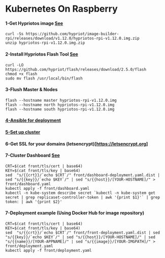 Kubernetes On Raspberry
=======================

#### 1-Get Hypriotos image [See](https://github.com/hypriot/image-builder-rpi/releases)
```
curl -Ss https://github.com/hypriot/image-builder-rpi/releases/download/v1.12.0/hypriotos-rpi-v1.12.0.img.zip
unzip hypriotos-rpi-v1.12.0.img.zip
```

#### 2-Install Hypriotos Flash Tool [See](https://github.com/hypriot/flash)
```
curl -LO https://github.com/hypriot/flash/releases/download/2.5.0/flash
chmod +x flash
sudo mv flash /usr/local/bin/flash
```

#### 3-Flush Master & Nodes
```
flash --hostname master hypriotos-rpi-v1.12.0.img
flash --hostname north hypriotos-rpi-v1.12.0.img
flash --hostname south hypriotos-rpi-v1.12.0.img
```

#### [4-Ansible for deployment](ansible/README.md)

#### [5-Set up cluster](kube/README.md)


#### 6-Get SSL for your domains (letsencrypt)[https://letsencrypt.org]


#### 7-Cluster Dashboard [See](https://blog.hypriot.com/post/setup-kubernetes-raspberry-pi-cluster/)
```
CRT=$(cat front/tls/cert | base64)
KEY=$(cat front/tls/key | base64)
sed  "s/{{crt}}/`echo $CRT`/" front/dashboard-deployment.yaml.dist | sed "s/{{key}}/`echo $KEY`/" | sed "s/{{host}}/[YOUR-HOSTNAME]/" > front/dashboard.yaml
kubectl apply -f front/dashboard.yaml
kubectl -n kube-system describe secret `kubectl -n kube-system get secret | grep replicaset-controller-token | awk '{print $1}'` | grep token: | awk '{print $2}'
```

#### 7-Deployment example (Using Docker Hub for image repository)
```
CRT=$(cat front/tls/cert | base64)
KEY=$(cat front/tls/key | base64)
sed  "s/{{crt}}/`echo $CRT`/" front/front-deployment.yaml.dist | sed "s/{{key}}/`echo $KEY`/" | sed "s/{{host}}/[YOUR-HOSTNAME]/" | sed "s/{{name}}/[YOUR-APPNAME]/" | sed "s/{{image}}/[YOUR-IMGPATH]/" > front/deployment.yaml
kubectl apply -f front/deployment.yaml
```